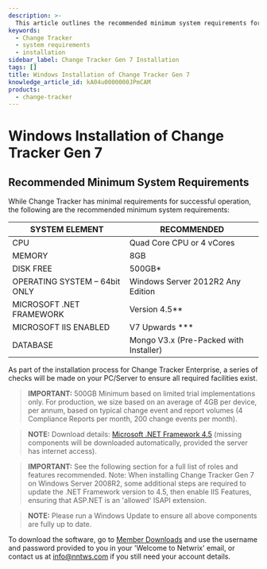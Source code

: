 ```yaml
---
description: >-
  This article outlines the recommended minimum system requirements for installing Change Tracker Gen 7, including hardware and software specifications.
keywords:
  - Change Tracker
  - system requirements
  - installation
sidebar_label: Change Tracker Gen 7 Installation
tags: []
title: Windows Installation of Change Tracker Gen 7
knowledge_article_id: kA04u0000000JPmCAM
products:
  - change-tracker
---
```


# Windows Installation of Change Tracker Gen 7

## Recommended Minimum System Requirements

While Change Tracker has minimal requirements for successful operation, the following are the recommended minimum system requirements:

| SYSTEM ELEMENT                          | RECOMMENDED                          |
|-----------------------------------------|--------------------------------------|
| CPU                                     | Quad Core CPU or 4 vCores           |
| MEMORY                                  | 8GB                                  |
| DISK FREE                               | 500GB*                               |
| OPERATING SYSTEM – 64bit ONLY          | Windows Server 2012R2 Any Edition    |
| MICROSOFT .NET FRAMEWORK               | Version 4.5**                        |
| MICROSOFT IIS ENABLED                  | V7 Upwards ***                       |
| DATABASE                                 | Mongo V3.x (Pre-Packed with Installer) |

As part of the installation process for Change Tracker Enterprise, a series of checks will be made on your PC/Server to ensure all required facilities exist.

> **IMPORTANT:** 500GB Minimum based on limited trial implementations only. For production, we size based on an average of 4GB per device, per annum, based on typical change event and report volumes (4 Compliance Reports per month, 200 change events per month).

> **NOTE:** Download details: [Microsoft .NET Framework 4.5](http://www.microsoft.com/en-us/download/details.aspx?id=30653) (missing components will be downloaded automatically, provided the server has internet access).

> **IMPORTANT:** See the following section for a full list of roles and features recommended. Note: When installing Change Tracker Gen 7 on Windows Server 2008R2, some additional steps are required to update the .NET Framework version to 4.5, then enable IIS Features, ensuring that ASP.NET is an 'allowed' ISAPI extension.

> **NOTE:** Please run a Windows Update to ensure all above components are fully up to date.

To download the software, go to [Member Downloads](http://www.newnettechnologies.com/Member-Downloads/) and use the username and password provided to you in your 'Welcome to Netwrix' email, or contact us at [info@nntws.com](mailto:info@nntws.com) if you still need your account details.